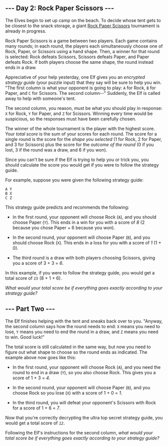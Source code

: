 ## --- Day 2: Rock Paper Scissors --- ##

The Elves begin to set up camp on the beach. To decide whose tent gets
to be closest to the snack storage, a giant [Rock Paper Scissors](https://en.wikipedia.org/wiki/Rock_paper_scissors)
tournament is already in progress.

Rock Paper Scissors is a game between two players. Each game contains
many rounds; in each round, the players each simultaneously choose one
of Rock, Paper, or Scissors using a hand shape. Then, a winner for that
round is selected: Rock defeats Scissors, Scissors defeats Paper, and
Paper defeats Rock. If both players choose the same shape, the round
instead ends in a draw.

Appreciative of your help yesterday, one Elf gives you an *encrypted
strategy guide* (your puzzle input) that they say will be sure to help
you win. "The first column is what your opponent is going to play: `A`
for Rock, `B` for Paper, and `C` for Scissors. The second column--"
Suddenly, the Elf is called away to help with someone's tent.

The second column, you reason, must be what you should play in
response: `X` for Rock, `Y` for Paper, and `Z` for Scissors. Winning
every time would be suspicious, so the responses must have been
carefully chosen.

The winner of the whole tournament is the player with the highest
score. Your *total score* is the sum of your scores for each round. The
score for a single round is the score for the *shape you selected* (1
for Rock, 2 for Paper, and 3 for Scissors) plus the score for the *outcome
of the round* (0 if you lost, 3 if the round was a draw, and 6 if you
won).

Since you can't be sure if the Elf is trying to help you or trick you,
you should calculate the score you would get if you were to follow the
strategy guide.

For example, suppose you were given the following strategy guide:

    A Y
    B X
    C Z

This strategy guide predicts and recommends the following:

  * In the first round, your opponent will choose Rock (`A`), and you
    should choose Paper (`Y`). This ends in a win for you with a score
    of *8* (2 because you chose Paper + 6 because you won).

  * In the second round, your opponent will choose Paper (`B`), and you
    should choose Rock (`X`). This ends in a loss for you with a score
    of *1* (1 + 0).

  * The third round is a draw with both players choosing Scissors,
    giving you a score of 3 + 3 = *6*.

In this example, if you were to follow the strategy guide, you would
get a total score of *`15`* (8 + 1 + 6).

*What would your total score be if everything goes exactly according to
your strategy guide?*

## --- Part Two --- ##

The Elf finishes helping with the tent and sneaks back over to you.
"Anyway, the second column says how the round needs to end: `X` means
you need to lose, `Y` means you need to end the round in a draw, and `Z`
means you need to win. Good luck!"

The total score is still calculated in the same way, but now you need
to figure out what shape to choose so the round ends as indicated. The
example above now goes like this:

  * In the first round, your opponent will choose Rock (`A`), and you
    need the round to end in a draw (`Y`), so you also choose Rock.
    This gives you a score of 1 + 3 = *4*.

  * In the second round, your opponent will choose Paper (`B`), and you
    choose Rock so you lose (`X`) with a score of 1 + 0 = *1*.

  * In the third round, you will defeat your opponent's Scissors with
    Rock for a score of 1 + 6 = *7*.

Now that you're correctly decrypting the ultra top secret strategy
guide, you would get a total score of *`12`*.

Following the Elf's instructions for the second column, *what would
your total score be if everything goes exactly according to your
strategy guide?*
